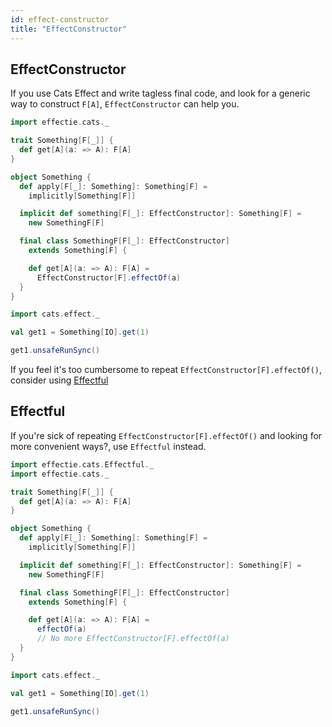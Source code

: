 ```yaml
---
id: effect-constructor
title: "EffectConstructor"
---
```


## EffectConstructor

If you use Cats Effect and write tagless final code, and look for a generic way to construct `F[A]`, `EffectConstructor` can help you.

```scala mdoc:reset-object
import effectie.cats._

trait Something[F[_]] {
  def get[A](a: => A): F[A]
}

object Something {
  def apply[F[_]: Something]: Something[F] =
    implicitly[Something[F]]

  implicit def something[F[_]: EffectConstructor]: Something[F] =
    new SomethingF[F]

  final class SomethingF[F[_]: EffectConstructor]
    extends Something[F] {

    def get[A](a: => A): F[A] =
      EffectConstructor[F].effectOf(a)
  }
}

import cats.effect._

val get1 = Something[IO].get(1)

get1.unsafeRunSync()
```

If you feel it's too cumbersome to repeat `EffectConstructor[F].effectOf()`, consider using [Effectful](#effectful)


## Effectful

If you're sick of repeating `EffectConstructor[F].effectOf()` and looking for more convenient ways?, use `Effectful` instead.

```scala mdoc:reset-object
import effectie.cats.Effectful._
import effectie.cats._

trait Something[F[_]] {
  def get[A](a: => A): F[A]
}

object Something {
  def apply[F[_]: Something]: Something[F] =
    implicitly[Something[F]]

  implicit def something[F[_]: EffectConstructor]: Something[F] =
    new SomethingF[F]

  final class SomethingF[F[_]: EffectConstructor]
    extends Something[F] {

    def get[A](a: => A): F[A] =
      effectOf(a)
      // No more EffectConstructor[F].effectOf(a)
  }
}

import cats.effect._

val get1 = Something[IO].get(1)

get1.unsafeRunSync()
```
